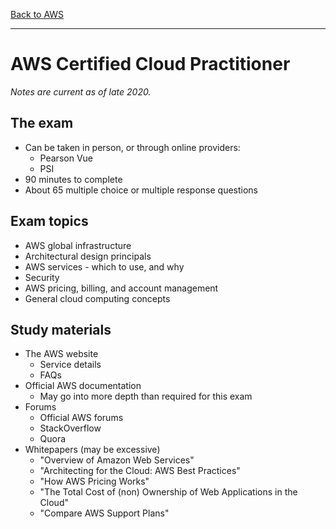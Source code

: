 [Back to AWS](../README.md)

---

# AWS Certified Cloud Practitioner

*Notes are current as of late 2020.*

## The exam

* Can be taken in person, or through online providers:
    * Pearson Vue
    * PSI
* 90 minutes to complete
* About 65 multiple choice or multiple response questions

## Exam topics

* AWS global infrastructure
* Architectural design principals
* AWS services - which to use, and why
* Security
* AWS pricing, billing, and account management
* General cloud computing concepts

## Study materials

* The AWS website
    * Service details
    * FAQs
* Official AWS documentation
    * May go into more depth than required for this exam
* Forums
    * Official AWS forums
    * StackOverflow
    * Quora
* Whitepapers (may be excessive)
    * "Overview of Amazon Web Services"
    * "Architecting for the Cloud: AWS Best Practices"
    * "How AWS Pricing Works"
    * "The Total Cost of (non) Ownership of Web Applications in the Cloud"
    * "Compare AWS Support Plans"
